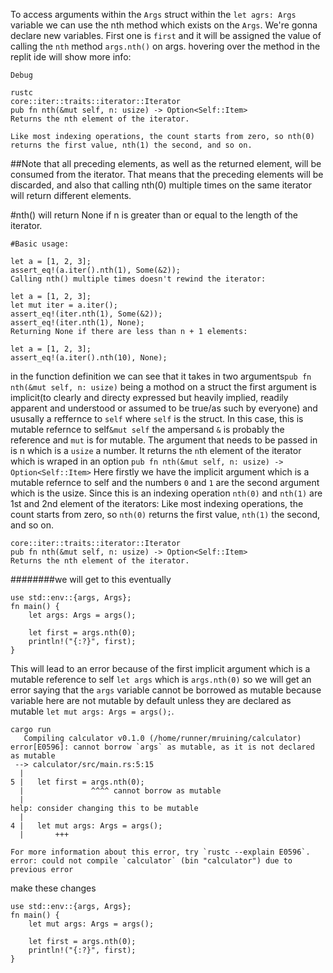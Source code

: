 To access arguments within the `Args` struct within the `let agrs: Args` variable we can use the nth method which exists on the `Args`. We're gonna declare new variables. First one is `first` and it will be assigned the value of calling the `nth` method `args.nth()` on args. hovering over the method in the replit ide will show more info:
```this method takes 1 argument but 0 arguments were supplied
Debug

rustc
core::iter::traits::iterator::Iterator
pub fn nth(&mut self, n: usize) -> Option<Self::Item>
Returns the nth element of the iterator.

Like most indexing operations, the count starts from zero, so nth(0) returns the first value, nth(1) the second, and so on.
```

##Note that all preceding elements, as well as the returned element, will be consumed from the iterator. That means that the preceding elements will be discarded, and also that calling nth(0) multiple times on the same iterator will return different elements.

#nth() will return None if n is greater than or equal to the length of the iterator.
```Examples
#Basic usage:

let a = [1, 2, 3];
assert_eq!(a.iter().nth(1), Some(&2));
Calling nth() multiple times doesn't rewind the iterator:

let a = [1, 2, 3];
let mut iter = a.iter();
assert_eq!(iter.nth(1), Some(&2));
assert_eq!(iter.nth(1), None);
Returning None if there are less than n + 1 elements:

let a = [1, 2, 3];
assert_eq!(a.iter().nth(10), None);
```
in the function definition we can see that it takes in two arguments`pub fn nth(&mut self, n: usize)` being a mothod on a struct the first argument is implicit(to clearly and directy expressed but heavily implied, readily apparent and understood or assumed to be true/as such by everyone) and ususally a reffernce to `self` where `self` is the struct. In this case, this is mutable refernce to self`&mut self` the ampersand `&` is probably the reference and `mut` is for mutable. The argument that needs to be passed in is n which is a `usize`  a number. It returns the `n`th element of the iterator which is wraped in an option `pub fn nth(&mut self, n: usize) -> Option<Self::Item>`
Here firstly we have the implicit argument which is a mutable refernce to self and the numbers `0` and `1` are the second argument which is the usize. Since this is an indexing operation `nth(0)` and `nth(1)` are 1st and 2nd element of the iterators:
Like most indexing operations, the count starts from zero, so `nth(0)` returns the first value, `nth(1)` the second, and so on. 
```definition
core::iter::traits::iterator::Iterator
pub fn nth(&mut self, n: usize) -> Option<Self::Item>
Returns the nth element of the iterator.
```
########we will get to this eventually
```accessing
use std::env::{args, Args};
fn main() {
	let args: Args = args();

	let first = args.nth(0);
    println!("{:?}", first);
}
```
This will lead to an error because of the first implicit argument which is a mutable reference to self `let args` which is `args.nth(0)`  so we will get an error saying that the `args` variable cannot be borrowed as mutable because variable here are not mutable by default unless they are declared as mutable `let mut args: Args = args();`.
```output
cargo run
   Compiling calculator v0.1.0 (/home/runner/mruining/calculator)
error[E0596]: cannot borrow `args` as mutable, as it is not declared as mutable
 --> calculator/src/main.rs:5:15
  |
5 |   let first = args.nth(0);
  |               ^^^^ cannot borrow as mutable
  |
help: consider changing this to be mutable
  |
4 |   let mut args: Args = args();
  |       +++

For more information about this error, try `rustc --explain E0596`.
error: could not compile `calculator` (bin "calculator") due to previous error
```
make these changes
```fix
use std::env::{args, Args};
fn main() {
	let mut args: Args = args();

	let first = args.nth(0);
    println!("{:?}", first);
}
```